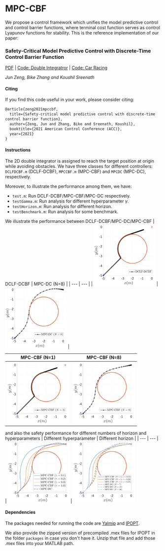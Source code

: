 # MPC-CBF
We propose a control framework which unifies the model predictive control and control barrier functions, where terminal cost function serves as control Lyapunov functions for stability. This is the reference implementation of our paper:
### Safety-Critical Model Predictive Control with Discrete-Time Control Barrier Function
[PDF](https://arxiv.org/abs/2007.11718) | [Code: Double Integratror](examples) | [Code: Car Racing](https://github.com/HybridRobotics/Car-Racing)

*Jun Zeng, Bike Zhang and Koushil Sreenath*

#### Citing
If you find this code useful in your work, please consider citing:
```
@article{zeng2021mpccbf,
  title={Safety-critical model predictive control with discrete-time control barrier function},
  author={Zeng, Jun and Zhang, Bike and Sreenath, Koushil},
  booktitle={2021 American Control Conference (ACC)},
  year={2021}
}
```

#### Instructions
The 2D double integrator is assigned to reach the target position at origin while avoiding obstacles. We have three classes for different controllers: `DCLFDCBF.m` (DCLF-DCBF), `MPCCBF.m` (MPC-CBF) and `MPCDC` (MPC-DC), respectively.

Moreover, to illustrate the performance among them, we have:
* `test.m`: Run DCLF-DCBF/MPC-CBF/MPC-DC respectively.
* `testGamma.m`: Run analysis for different hyperparameter $\gamma$.
* `testHorizon.m`: Run analysis for different horizon.
* `testBenchmark.m`: Run analysis for some benchmark.

We illustrate the performance between DCLF-DCBF/MPC-DC/MPC-CBF
| DCLF-DCBF  | MPC-DC (N=8) |
| --- | --- |
| <img src="examples/figures/dclf-dcbf-avoidance.png" width="200" height="200"> | <img src="examples/figures/mpc-dc-avoidance.png" width="200" height="200"> |

| MPC-CBF (N=1) | MPC-CBF (N=8) |
| --- | --- |
| <img src="examples/figures/mpc-cbf-avoidance-one-step.png" width="200" height="200"> | <img src="examples/figures/mpc-cbf-avoidance-several-steps.png" width="200" height="200"> |

and also the safety performance for different numbers of horizon and hyperparameters
| Different hyperparameter | Different horizon |
| --- | --- |
| <img src="examples/figures/benchmark-gamma.png" width="200" height="200"> | <img src="examples/figures/benchmark-horizon.png" width="200" height="200">

#### Dependencies
The packages needed for running the code are [Yalmip](https://yalmip.github.io/) and [IPOPT](https://projects.coin-or.org/Ipopt/wiki/MatlabInterface).

We also provide the zipped version of precompiled .mex files for IPOPT in the folder `packages` in case you don't have it. Unzip that file and add those .mex files into your MATLAB path.
